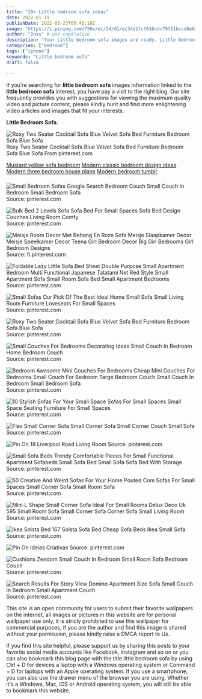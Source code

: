 ```yaml
---
title: "20+ Little bedroom sofa ideas"
date: 2022-01-19
publishDate: 2022-05-23T05:45:18Z
image: "https://i.pinimg.com/736x/ec/34/d1/ec34d1fcf616cdc79f11bccd8e620a52.jpg"
author: "Ines" # use capitalize
description: "Your Little bedroom sofa images are ready. Little bedroom sofa are a topic that is being searched for and liked by netizens now. You can Find and Download the Little bedroom sofa files here. Get all royalty-free vectors."
categories: ["bedroom"]
tags: ["iphone"]
keywords: "Little bedroom sofa"
draft: false

---
```


If you're searching for **little bedroom sofa** images information linked to the **little bedroom sofa** interest, you have pay a visit to the right  blog.  Our site frequently  provides you with  suggestions  for viewing  the maximum  quality video and picture  content, please kindly hunt and find more enlightening video articles and images  that fit your interests.

**Little Bedroom Sofa**. 

![Roxy Two Seater Cocktail Sofa Blue Velvet Sofa Bed Furniture Bedroom Sofa Blue Sofa](https://i.pinimg.com/736x/7b/71/36/7b71369b12595e7debd965d208aa764c.jpg "Roxy Two Seater Cocktail Sofa Blue Velvet Sofa Bed Furniture Bedroom Sofa Blue Sofa")
Roxy Two Seater Cocktail Sofa Blue Velvet Sofa Bed Furniture Bedroom Sofa Blue Sofa From pinterest.com

[Mustard yellow sofa bedroom](/mustard-yellow-sofa-bedroom/)
[Modern classic bedroom design ideas](/modern-classic-bedroom-design-ideas/)
[Modern three bedroom house plans](/modern-three-bedroom-house-plans/)
[Modern bedroom tumblr](/modern-bedroom-tumblr/)



### 

 


![Small Bedroom Sofas Google Search Bedroom Couch Small Couch In Bedroom Small Bedroom Sofa](https://i.pinimg.com/736x/3a/6d/9f/3a6d9fbc60616b6932381aef0a55fe58.jpg "Small Bedroom Sofas Google Search Bedroom Couch Small Couch In Bedroom Small Bedroom Sofa")
Source: pinterest.com

 

![Bulk Bed 2 Levels Sofa Sofa Bed For Small Spaces Sofa Bed Design Couches Living Room Comfy](https://i.pinimg.com/originals/5c/99/65/5c99656d6724138f72c19144af677136.png "Bulk Bed 2 Levels Sofa Sofa Bed For Small Spaces Sofa Bed Design Couches Living Room Comfy")
Source: pinterest.com

 

![Meisje Room Decor Met Behang En Roze Sofa Meisje Slaapkamer Decor Meisje Speelkamer Decor Teena Girl Bedroom Decor Big Girl Bedrooms Girl Bedroom Designs](https://i.pinimg.com/736x/4c/f4/e9/4cf4e9877744a635f95ef01bd6e3ddfb.jpg "Meisje Room Decor Met Behang En Roze Sofa Meisje Slaapkamer Decor Meisje Speelkamer Decor Teena Girl Bedroom Decor Big Girl Bedrooms Girl Bedroom Designs")
Source: fi.pinterest.com

 

![Foldable Lazy Little Sofa Bed Sheet Double Purpose Small Apartment Bedroom Multi Functional Japanese Tatatami Net Red Style Small Apartment Sofa Small Room Sofa Bed Small Apartment Bedrooms](https://i.pinimg.com/736x/29/83/c3/2983c3de8ee233b894ae1066e02c8ee4.jpg "Foldable Lazy Little Sofa Bed Sheet Double Purpose Small Apartment Bedroom Multi Functional Japanese Tatatami Net Red Style Small Apartment Sofa Small Room Sofa Bed Small Apartment Bedrooms")
Source: pinterest.com

 

![Small Sofas Our Pick Of The Best Ideal Home Small Sofa Small Living Room Furniture Loveseats For Small Spaces](https://i.pinimg.com/originals/f7/01/23/f7012322e3af901734e4230ebf9cbe90.jpg "Small Sofas Our Pick Of The Best Ideal Home Small Sofa Small Living Room Furniture Loveseats For Small Spaces")
Source: pinterest.com

 

![Roxy Two Seater Cocktail Sofa Blue Velvet Sofa Bed Furniture Bedroom Sofa Blue Sofa](https://i.pinimg.com/736x/7b/71/36/7b71369b12595e7debd965d208aa764c.jpg "Roxy Two Seater Cocktail Sofa Blue Velvet Sofa Bed Furniture Bedroom Sofa Blue Sofa")
Source: pinterest.com

 

![Small Couches For Bedrooms Decorating Ideas Small Couch In Bedroom Home Bedroom Couch](https://i.pinimg.com/originals/67/65/db/6765dbd0a525547a8ebd302f3ed3d95c.jpg "Small Couches For Bedrooms Decorating Ideas Small Couch In Bedroom Home Bedroom Couch")
Source: pinterest.com

 

![Bedroom Awesome Mini Couches For Bedrooms Cheap Mini Couches For Bedrooms Small Couch For Bedroom Targe Bedroom Couch Small Couch In Bedroom Small Bedroom Sofa](https://i.pinimg.com/originals/a8/b4/65/a8b4650eb7a94d1506057ede0828d43f.jpg "Bedroom Awesome Mini Couches For Bedrooms Cheap Mini Couches For Bedrooms Small Couch For Bedroom Targe Bedroom Couch Small Couch In Bedroom Small Bedroom Sofa")
Source: pinterest.com

 

![10 Stylish Sofas For Your Small Space Sofas For Small Spaces Small Space Seating Furniture For Small Spaces](https://i.pinimg.com/564x/5b/45/69/5b4569244447e9c96bac28d279ff0633--couches-for-small-spaces-small-sofa.jpg "10 Stylish Sofas For Your Small Space Sofas For Small Spaces Small Space Seating Furniture For Small Spaces")
Source: pinterest.com

 

![Flex Small Corner Sofa Small Corner Sofa Small Corner Couch Small Sofa](https://i.pinimg.com/originals/0f/00/85/0f0085bf8840167a432e220465c81a62.jpg "Flex Small Corner Sofa Small Corner Sofa Small Corner Couch Small Sofa")
Source: pinterest.com

 

![Pin On 18 Liverpool Road Living Room](https://i.pinimg.com/originals/8f/b9/e2/8fb9e2ee2d2f6d9e9b5608060302403d.jpg "Pin On 18 Liverpool Road Living Room")
Source: pinterest.com

 

![Small Sofa Beds Trendy Comfortable Pieces For Small Functional Apartment Sofabeds Small Sofa Bed Small Sofa Sofa Bed With Storage](https://i.pinimg.com/originals/a3/1d/41/a31d4198c9b7dfbaf75c33b150bf338c.jpg "Small Sofa Beds Trendy Comfortable Pieces For Small Functional Apartment Sofabeds Small Sofa Bed Small Sofa Sofa Bed With Storage")
Source: pinterest.com

 

![50 Creative And Weird Sofas For Your Home Pouted Com Sofas For Small Spaces Small Corner Sofa Small Room Sofa](https://i.pinimg.com/736x/45/b9/10/45b910fa3a7d38241ce1ecbaaa480994--weird-modern-furniture.jpg "50 Creative And Weird Sofas For Your Home Pouted Com Sofas For Small Spaces Small Corner Sofa Small Room Sofa")
Source: pinterest.com

 

![Mini L Shape Small Corner Sofa Ideal For Small Rooms Delux Deco Uk 595 Small Room Sofa Small Corner Sofa Corner Sofa Small Living Room](https://i.pinimg.com/originals/f0/0d/8b/f00d8bc2897102e3437664dc92d82117.jpg "Mini L Shape Small Corner Sofa Ideal For Small Rooms Delux Deco Uk 595 Small Room Sofa Small Corner Sofa Corner Sofa Small Living Room")
Source: pinterest.com

 

![Ikea Solsta Bed 167 Solsta Sofa Bed Cheap Sofa Beds Ikea Small Sofa](https://i.pinimg.com/564x/ff/01/77/ff01779ba5184f0c98edfce619062619--solsta-sofa-bed-buy-sofa.jpg "Ikea Solsta Bed 167 Solsta Sofa Bed Cheap Sofa Beds Ikea Small Sofa")
Source: pinterest.com

 

![Pin On Ideias Criativas](https://i.pinimg.com/564x/70/24/29/702429e936011efa96b1d9a34c87e30f.jpg "Pin On Ideias Criativas")
Source: pinterest.com

 

![Cushions Zendom Small Couch In Bedroom Small Room Sofa Bedroom Couch](https://i.pinimg.com/originals/77/fc/4d/77fc4d85f207f1f2604ad0f3b4039d4c.png "Cushions Zendom Small Couch In Bedroom Small Room Sofa Bedroom Couch")
Source: pinterest.com

 

![Search Results For Story View Domino Apartment Size Sofa Small Couch In Bedroom Small Apartment Couch](https://i.pinimg.com/736x/ec/34/d1/ec34d1fcf616cdc79f11bccd8e620a52.jpg "Search Results For Story View Domino Apartment Size Sofa Small Couch In Bedroom Small Apartment Couch")
Source: pinterest.com

 

This site is an open community for users to submit their favorite wallpapers on the internet, all images or pictures in this website are for personal wallpaper use only, it is stricly prohibited to use this wallpaper for commercial purposes, if you are the author and find this image is shared without your permission, please kindly raise a DMCA report to Us.

If you find this site helpful, please support us by sharing this posts to your favorite social media accounts like Facebook, Instagram and so on or you can also bookmark this blog page with the title little bedroom sofa by using Ctrl + D for devices a laptop with a Windows operating system or Command + D for laptops with an Apple operating system. If you use a smartphone, you can also use the drawer menu of the browser you are using. Whether it's a Windows, Mac, iOS or Android operating system, you will still be able to bookmark this website.
